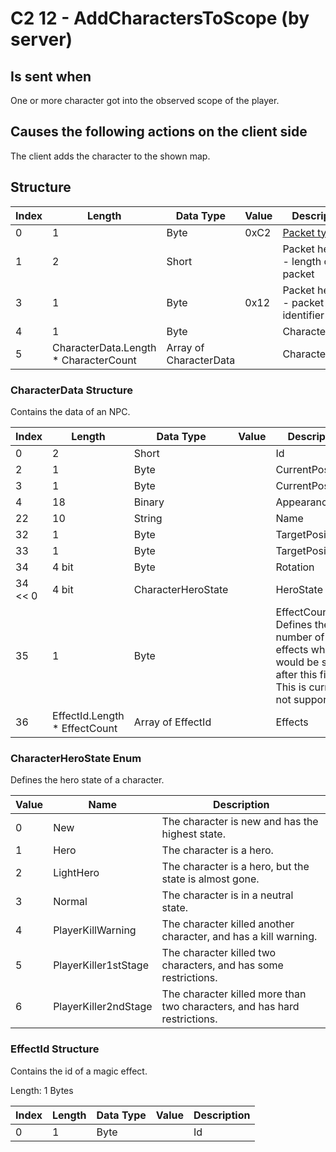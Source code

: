 # C2 12 - AddCharactersToScope (by server)

## Is sent when

One or more character got into the observed scope of the player.

## Causes the following actions on the client side

The client adds the character to the shown map.

## Structure

| Index | Length | Data Type | Value | Description |
|-------|--------|-----------|-------|-------------|
| 0 | 1 |   Byte   | 0xC2  | [Packet type](PacketTypes.md) |
| 1 | 2 |    Short   |      | Packet header - length of the packet |
| 3 | 1 |    Byte   | 0x12  | Packet header - packet type identifier |
| 4 | 1 | Byte |  | CharacterCount |
| 5 | CharacterData.Length * CharacterCount | Array of CharacterData |  | Characters |

### CharacterData Structure

Contains the data of an NPC.

| Index | Length | Data Type | Value | Description |
|-------|--------|-----------|-------|-------------|
| 0 | 2 | Short |  | Id |
| 2 | 1 | Byte |  | CurrentPositionX |
| 3 | 1 | Byte |  | CurrentPositionY |
| 4 | 18 | Binary |  | Appearance |
| 22 | 10 | String |  | Name |
| 32 | 1 | Byte |  | TargetPositionX |
| 33 | 1 | Byte |  | TargetPositionY |
| 34 | 4 bit | Byte |  | Rotation |
| 34 << 0 | 4 bit | CharacterHeroState |  | HeroState |
| 35 | 1 | Byte |  | EffectCount; Defines the number of effects which would be sent after this field. This is currently not supported. |
| 36 | EffectId.Length * EffectCount | Array of EffectId |  | Effects |

### CharacterHeroState Enum

Defines the hero state of a character.

| Value | Name | Description |
|-------|------|-------------|
| 0 | New | The character is new and has the highest state. |
| 1 | Hero | The character is a hero. |
| 2 | LightHero | The character is a hero, but the state is almost gone. |
| 3 | Normal | The character is in a neutral state. |
| 4 | PlayerKillWarning | The character killed another character, and has a kill warning. |
| 5 | PlayerKiller1stStage | The character killed two characters, and has some restrictions. |
| 6 | PlayerKiller2ndStage | The character killed more than two characters, and has hard restrictions. |

### EffectId Structure

Contains the id of a magic effect.

Length: 1 Bytes

| Index | Length | Data Type | Value | Description |
|-------|--------|-----------|-------|-------------|
| 0 | 1 | Byte |  | Id |